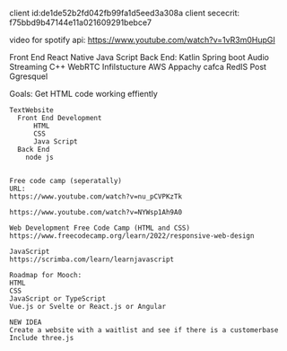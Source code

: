 client id:de1de52b2fd042fb99fa1d5eed3a308a
client sececrit: f75bbd9b47144e11a021609291bebce7

video for spotify api: https://www.youtube.com/watch?v=1vR3m0HupGI


Front End
  React Native
  Java Script
Back End:
  Katlin
  Spring boot
Audio Streaming
  C++
  WebRTC
Infilstucture
  AWS
  Appachy cafca
  RedIS
  Post Ggresquel


  Goals:
    Get HTML code working effiently
    
    TextWebsite
      Front End Development
          HTML
          CSS
          Java Script
      Back End
        node js


    Free code camp (seperatally)
    URL:
    https://www.youtube.com/watch?v=nu_pCVPKzTk

    https://www.youtube.com/watch?v=NYWsp1Ah9A0

    Web Development Free Code Camp (HTML and CSS)
    https://www.freecodecamp.org/learn/2022/responsive-web-design

    JavaScript 
    https://scrimba.com/learn/learnjavascript

    Roadmap for Mooch:
    HTML 
    CSS 
    JavaScript or TypeScript
    Vue.js or Svelte or React.js or Angular 

    NEW IDEA 
    Create a website with a waitlist and see if there is a customerbase 
    Include three.js

    